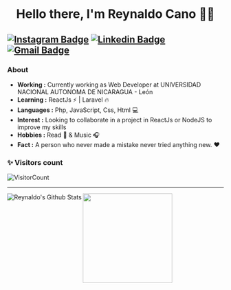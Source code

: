 <h1 align="center"> Hello there, I'm Reynaldo Cano 👨‍💻 </h1>

[![Instagram Badge](https://img.shields.io/badge/-Reynaldo_Cano-%23E4405F.svg?style=flat-square&logo=instagram&logoColor=white&link=https://www.instagram.com/roninjosue)](https://www.instagram.com/roninjosue/)  [![Linkedin Badge](https://img.shields.io/badge/-Reynaldo_Cano-blue?style=flat-square&logo=Linkedin&logoColor=white&linkhttps://www.linkedin.com/in/reynaldo-josue-cano-barcenas-430bb8a6//)](https://www.linkedin.com/in/reynaldo-josue-cano-barcenas-430bb8a6/) [![Gmail Badge](https://img.shields.io/badge/-roninjosue88@gmail.com-c14438?style=flat-square&logo=Gmail&logoColor=white&link=mailto:roninjosue88@gmail.com)](mailto:roninjosue88@gmail.com)
---------------------------------------------------------------------------------------------------------------------------------------------------------------------------------

### About

-  **Working :** Currently working as Web Developer at UNIVERSIDAD NACIONAL AUTONOMA DE NICARAGUA - León
-  **Learning :** ReactJs :zap: | Laravel :fire:	
-  **Languages :** Php, JavaScript, Css, Html  💻
-  **Interest :** Looking to collaborate in a project in ReactJs or NodeJS to improve my skills
-  **Hobbies :** Read 📕 & Music :headphones:
-  **Fact :** A person who never made a mistake never tried anything new. :heart:

### ✨ Visitors count

<!-- p align="left"> <img src="https://komarev.com/ghpvc/?username=roninJosue" alt="roninJosue" /> </p> -->

![VisitorCount](https://profile-counter.glitch.me/{roninJosue}/count.svg)

---------------------------------------------------------------------------------------------------------------------------------------------------------------------------------

<img align="left" alt="Reynaldo's Github Stats" src="https://github-readme-stats.vercel.app/api?username=roninJosue&show_icons=true&hide_border=true" />
<img src="https://github-readme-stats.vercel.app/api/top-langs/?username=roninJosue&layout=compact/" width="208" height="auto"/>
